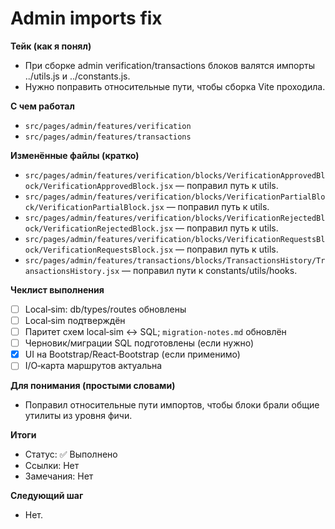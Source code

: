 # Admin imports fix

**Тейк (как я понял)**
- При сборке admin verification/transactions блоков валятся импорты ../utils.js и ../constants.js.
- Нужно поправить относительные пути, чтобы сборка Vite проходила.

**С чем работал**
- `src/pages/admin/features/verification`
- `src/pages/admin/features/transactions`

**Изменённые файлы (кратко)**
- `src/pages/admin/features/verification/blocks/VerificationApprovedBlock/VerificationApprovedBlock.jsx` — поправил путь к utils.
- `src/pages/admin/features/verification/blocks/VerificationPartialBlock/VerificationPartialBlock.jsx` — поправил путь к utils.
- `src/pages/admin/features/verification/blocks/VerificationRejectedBlock/VerificationRejectedBlock.jsx` — поправил путь к utils.
- `src/pages/admin/features/verification/blocks/VerificationRequestsBlock/VerificationRequestsBlock.jsx` — поправил путь к utils.
- `src/pages/admin/features/transactions/blocks/TransactionsHistory/TransactionsHistory.jsx` — поправил пути к constants/utils/hooks.

**Чеклист выполнения**
- [ ] Local‑sim: db/types/routes обновлены
- [ ] Local‑sim подтверждён
- [ ] Паритет схем local‑sim ↔ SQL; `migration-notes.md` обновлён
- [ ] Черновик/миграции SQL подготовлены (если нужно)
- [x] UI на Bootstrap/React‑Bootstrap (если применимо)
- [ ] I/O‑карта маршрутов актуальна

**Для понимания (простыми словами)**
- Поправил относительные пути импортов, чтобы блоки брали общие утилиты из уровня фичи.

**Итоги**
- Статус: ✅ Выполнено
- Ссылки: Нет
- Замечания: Нет

**Следующий шаг**
- Нет.
